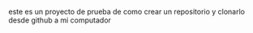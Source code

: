 este es un proyecto de prueba de como crear un repositorio y clonarlo desde github a mi computador

